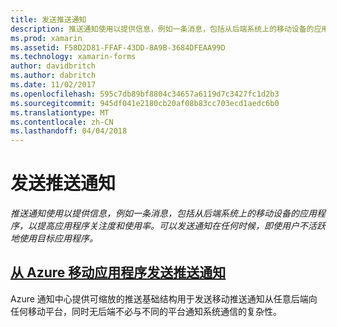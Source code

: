 ```yaml
---
title: 发送推送通知
description: 推送通知使用以提供信息，例如一条消息，包括从后端系统上的移动设备的应用程序，以提高应用程序关注度和使用率。 可以发送通知在任何时候，即使用户不活跃地使用目标应用程序。
ms.prod: xamarin
ms.assetid: F58D2D81-FFAF-43DD-8A9B-3684DFEAA99D
ms.technology: xamarin-forms
author: davidbritch
ms.author: dabritch
ms.date: 11/02/2017
ms.openlocfilehash: 595c7db89bf8804c34657a6119d7c3427fc1d2b3
ms.sourcegitcommit: 945df041e2180cb20af08b83cc703ecd1aedc6b0
ms.translationtype: MT
ms.contentlocale: zh-CN
ms.lasthandoff: 04/04/2018
---
```

# <a name="sending-push-notifications"></a>发送推送通知

_推送通知使用以提供信息，例如一条消息，包括从后端系统上的移动设备的应用程序，以提高应用程序关注度和使用率。可以发送通知在任何时候，即使用户不活跃地使用目标应用程序。_

## <a name="sending-push-notifications-from-azure-mobile-appsazuremd"></a>[从 Azure 移动应用程序发送推送通知](azure.md)

Azure 通知中心提供可缩放的推送基础结构用于发送移动推送通知从任意后端向任何移动平台，同时无后端不必与不同的平台通知系统通信的复杂性。
